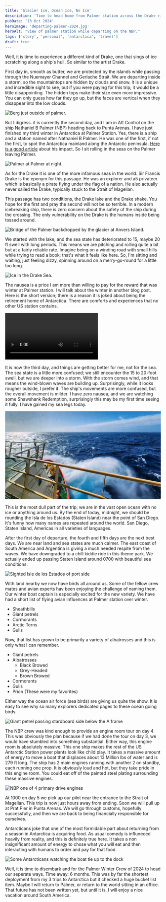 ```yaml
---
title: 'Glacier Ice, Ocean Ice, No Ice'
description: 'Time to head home from Palmer station across the Drake riding the Palmer.'
pubDate: '13 Oct 2024'
heroImage: 'departing-palmer-2024.jpg'
heroAlt: "View of palmer station while departing on the NBP."
tags: ['story', 'personal', 'antarctica', 'travel']
draft: true
---
```

Well, it is time to experience a different kind of Drake, one that sings of ice scratching along a ship's hull. So similar to the artist Drake.

First day in, smooth as butter, we are protected by the islands while passing through the Nuemayer Channel and Gerlache Strait. We are departing inside a storm, so the mountaintops are hidden by clouds and snow. It is a unique and incredible sight to see, but if you were paying for this trip, it would be a little disappointing. The hidden tops make their size even more impressive. You can only guess how far they go up, but the faces are vertical when they disappear into the low clouds. 

![Berg just outside of palmer.](/src/images/berg_outside_palmer.jpg)

But I digress. it is currently the second day, and I am in Aft Control on the ship Nathaniel B Palmer (NBP) heading back to Punta Arenas. I have just finished my third winter in Antarctica at Palmer Station. Yes, there is a ship and a station named after Nathaniel B Palmer. He was one of the first, if not the first, to spot the Antarctica mainland along the Antarctic peninsula. [Here is a good article](https://www.lindahall.org/about/news/scientist-of-the-day/nathaniel-palmer/) about his impact. So I sit rolling in the seas on the Palmer leaving Palmer.

![Palmer at Palmer at night.](/src/images/palmer-at-night.jpg)

As for the Drake it is one of the more infamous seas in the world. Sir Francis Drake is the eponym for this passage. He was an explorer and a5 privateer which is basically a pirate flying under the flag of a nation. He also actually never sailed the Drake, typically stuck to the Strait of Magellan.

This passage has two conditions, the Drake lake and the Drake shake. You hope for the first and pray the second will not be so terrible. In a modern icebreaking ship, there is zero concern about the safety of the ship during the crossing. The only vulnerability on the Drake is the humans inside being tossed around.

![Bridge of the Palmer backdropped by the glacier at Anvers Island.](/src/images/palmer-bridge.jpg)

We started with the lake, and the sea state has deteriorated to 15, maybe 20 ft swell with long periods. This means we are pitching and rolling quite a bit but at a fairly reliable rate. Imagine being on a winding road with small hills while trying to read a book; that's what it feels like here. So, I'm sitting and waiting, just feeling dizzy, spinning around on a merry-go-round for a little too long.

![Ice in the Drake Sea.](/src/images/drake-ice.jpg)

The nausea is a price I am more than willing to pay for the reward that was winter at Palmer station. I will talk about the winter in another blog post. Here is the short version; there is a reason it is joked about being the retirement home of Antarctica. There are comforts and experiences that no other US station contains. 

![Seal on ice bailing as the NBP passes by.](/video/seal-on-ice.mp4)

It is now the third day, and things are getting better for me, not for the sea. The sea state is a little more confused; we still encounter the 15 to 20-foot swell, but we are deeper into a storm. With the storm comes wind, and that means the wind-blown waves are building up. Surprisingly, while it looks rougher outside, I prefer it. The ship's movements are more confused, but the overall movement is milder. I have zero nausea, and we are watching some Shawshank Redemption, surprisingly this may be my first time seeing it fully. I have gained my sea legs today.

![White water breaking on the NBP.](/src/images/white-water-nbp.jpg)

This is the most dull part of the trip; we are in the vast open ocean with no ice or anything around us. By the end of today, midnight, we should be rounding the Isla de los Estados (Staten Island) near the point of San Diego. It's funny how many names are repeated around the world. San Diego, Staten Island, Americas in all varieties of languages. 

After the first day of departure, the fourth and fifth days are the next best days. We are near land and sea states are much calmer. The east coast of South America and Argentina is giving a much needed respite from the waves. We have downgraded to a chill kiddie ride in this theme park. We actually ended up passing Staten Island around 0700 with beautiful sea conditions. 

![Sighted Isle de los Estados of port side](/src/images/landho.jpg)

With land nearby we now have birds all around us. Some of the fellow crew mates and avian experts hav been enjoying the challenge of naming them. Our winter boat captain is especially excited for the new variety. We have had a short list of flying avian influences at Palmer station over winter.

- Sheathbills
- Giant petrels
- Cormorants
- Arctic Terns
- Gulls

Now, that list has grown to be primarily a variety of albatrosses and this is only what I can remember.

- Giant petrels
- Albatrosses
    - Black Browed
    - Grey-Headed
    - Brown Browed
- Cormorants
- Gulls
- Prion (These were my favorites)

Either way the ocean air force (sea birds) are giving us quite the show. It is easy to see why so many explorers dedicated pages to these ocean going birds. 

![Giant petrel passing stardboard side below the A frame](/src/images/ocean-airforce.jpg)

The NBP crew was kind enough to provide an engine room tour on day 4. This was obviously the plan because if we had done the tour on day 3, we would have stumbled into something substantial. Either way, this engine room is absolutely massive. This one ship makes the rest of the US Antarctic Station power plants look like child play. It takes a massive amount of energy to move a boat that displaces about 13 Million lbs of water and is 279 ft long. The ship has 2 main engines running with another 2 on standby, each running one prop. It is obviously loud and hot, but they take pride in this engine room. You could eat off of the painted steel plating surrounding these massive engines.

![NBP one of 4 primary drive engines](/src/images/nbp-engine-room.jpg)

At 1000 on day 5 we pick up our pilot near the entrance to the Strait of Magellan. This trip is now just hours away from ending. Soon we will pull up at Prat Pier in Punta Arenas. We will go through customs, hopefully successfully, and then we are back to being financially responsible for ourselves. 

Antarcticans joke that one of the most formidable part about returning from a season in Antarctica is acquiring food. As usual comedy is influneced heavily from reality, and this is definitely true here. It takes a non insignificant amount of energy to chose what you will eat and then interacting with humans to order and pay for that food.

![Some Antarcticans watching the boat tie up to the dock](/src/images/Palmer-PA-Arrival.jpg)

Well, it is time to disembark and for the Palmer Winter Crew of 2024 to head our seperate ways. Time away: 6 months. This was by far the shortest deployment from my 3 trips to Antarctica but it checked a huge bucket list item. Maybe I will return to Palmer, or return to the world sitting in an office. That future has not been written yet, but until it is, I will enjoy a nice vacation around South America.
